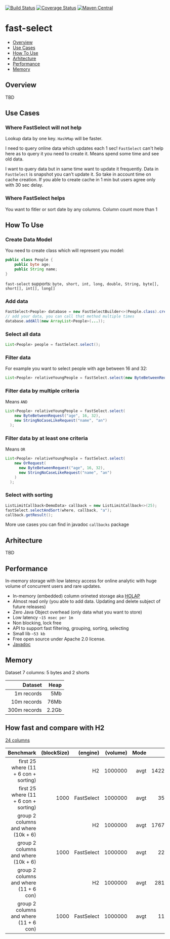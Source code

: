 [![Build Status](https://travis-ci.org/terma/fast-select.svg?branch=start)](https://travis-ci.org/terma/fast-select)
[![Coverage Status](https://coveralls.io/repos/github/terma/fast-select/badge.svg?branch=master)](https://coveralls.io/github/terma/fast-select?branch=master) [![Maven Central](https://maven-badges.herokuapp.com/maven-central/com.github.terma/fast-select/badge.svg)](https://maven-badges.herokuapp.com/maven-central/com.github.terma/fast-select/)

# fast-select 

* [Overview](#overview)
* [Use Cases](#use-cases)
* [How To Use](#how-to-use)
* [Arhitecture](#arhitecture)
* [Performance](#performance)
* [Memory](#memory)

## Overview

TBD

## Use Cases

### Where FastSelect will not help

Lookup data by one key. ```HashMap``` will be faster.

I need to query online data which updates each 1 sec! ```FastSelect``` can't help here as to query it you need to create it. Means spend some time and see old data.

I want to query data but in same time want to update it frequently. Data in ```FastSelect``` is snapshot you can't update it. So take in account time on cache creation. If you able to create cache in 1 min but users agree only with 30 sec delay.

### Where FastSelect helps

You want to fitler or sort date by any columns. Column count more than 1

## How To Use

### Create Data Model

You need to create class which will represent you model:
```java
public class People {
    public byte age;
    public String name;
}
```
```fast-select``` supports: ```byte, short, int, long, double, String, byte[], short[], int[], long[]```

### Add data
```java
FastSelect<People> database = new FastSelectBuilder<>(People.class).create();
// add your data, you can call that method multiple times
database.addAll(new ArrayList<People>(...)); 
```
### Select all data
```java
List<People> people = fastSelect.select();
```
### Filter data
For example you want to select people with age between 16 and 32:
```java
List<People> relativeYoungPeople = fastSelect.select(new ByteBetweenRequest("age", 16, 32));
```

### Filter data by multiple criteria
Means ```AND```
```java
List<People> relativeYoungPeople = fastSelect.select(
    new ByteBetweenRequest("age", 16, 32),
    new StringNoCaseLikeRequest("name", "an")
  );
```

### Filter data by at least one criteria
Means ```OR```
```java
List<People> relativeYoungPeople = fastSelect.select(
    new OrRequest(
      new ByteBetweenRequest("age", 16, 32),
      new StringNoCaseLikeRequest("name", "an")
    )  
  );
```

### Select with sorting
```java
ListLimitCallback<DemoData> callback = new ListLimitCallback<>(25);
fastSelect.selectAndSort(where, callback, "a");
callback.getResult();
```

More use cases you can find in javadoc ```callbacks``` package

## Arhitecture

TBD

## Performance

In-memory storage with low latency access for online analytic with huge volume of concurrent users and rare updates.

* In-memory (embedded) column orineted storage aka [HOLAP](https://en.wikipedia.org/wiki/HOLAP)
* Almost read only (you able to add data. Updating and delete subject of future releases)
* Zero Java Object overhead (only data what you want to store)
* Low latency ```~15 msec per 1m```
* Non blocking, lock free
* API to support fast filtering, grouping, sorting, selecting
* Small lib ```~53 kb```
* Free open source under Apache 2.0 license.
* [Javadoc](http://terma.github.io/fast-select/)

## Memory

Dataset 7 columns: 5 bytes and 2 shorts

| Dataset       | Heap | 
| -------------:|---:|
| 1m records| 5Mb |
| 10m records | 76Mb |
| 300m records | 2.2Gb | 

## How fast and compare with H2

[24 columns](https://github.com/terma/fast-select/blob/master/src/main/java/com/github/terma/fastselect/demo/DemoData.java)

| Benchmark                              | (blockSize)   | (engine) |(volume) |Mode |Cnt    |Score  |
| --------------------------------------:|--------------:|---------:|--------:|----:|------:|------:|
|first 25 where (11 + 6 con + sorting) |     |        H2|   1000000|  avgt     |  1422.091|          ms/op|
|first 25 where (11 + 6 con + sorting) |    1000  |FastSelect |  1000000 | avgt     |    35.328  |        ms/op|
|group 2 columns and where (10k + 6)         |          |        H2 |  1000000 | avgt    |   1767.386   |       ms/op|
|group 2 columns and where (10k + 6)         |        1000  |FastSelect |  1000000 | avgt   |      22.685    |      ms/op|
|group 2 columns and where (11 + 6 con)             |          |        H2 |  1000000 | avgt  |      281.696     |     ms/op|
|group 2 columns and where (11 + 6 con)            |        1000  |FastSelect |  1000000  |avgt |        11.773      |    ms/op|
